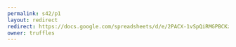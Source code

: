 ```yaml
---
permalink: s42/p1
layout: redirect
redirect: https://docs.google.com/spreadsheets/d/e/2PACX-1vSpQiRMGPBCKzFcPGaV3I7eNZ_Ocj_2tvzmnFmj9S-7vVLoyzbM0d1trz0x1UCPqtKLb6ArJzEnz448/pubhtml
owner: truffles
---
```

